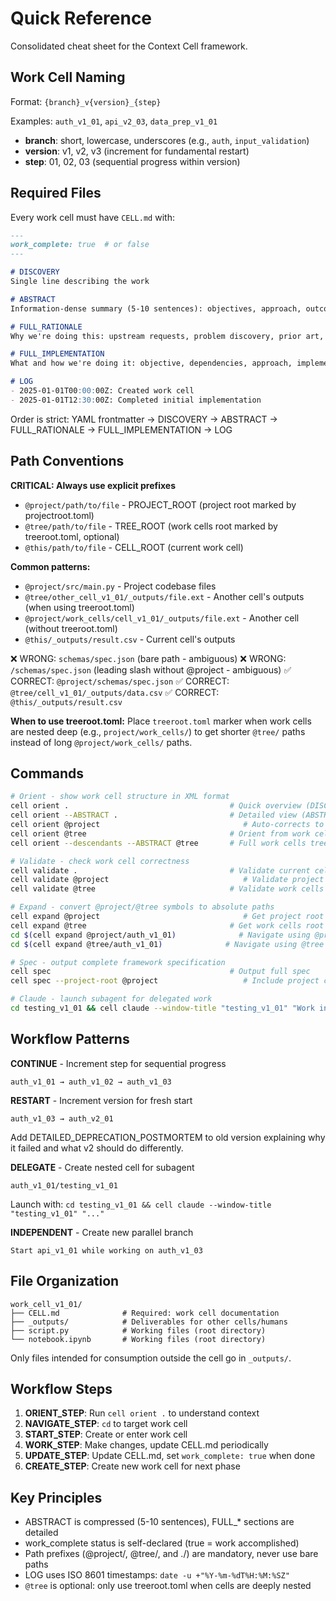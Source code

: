 # Quick Reference

Consolidated cheat sheet for the Context Cell framework.

## Work Cell Naming

Format: `{branch}_v{version}_{step}`

Examples: `auth_v1_01`, `api_v2_03`, `data_prep_v1_01`

- **branch**: short, lowercase, underscores (e.g., `auth`, `input_validation`)
- **version**: v1, v2, v3 (increment for fundamental restart)
- **step**: 01, 02, 03 (sequential progress within version)

## Required Files

Every work cell must have `CELL.md` with:

```markdown
---
work_complete: true  # or false
---

# DISCOVERY
Single line describing the work

# ABSTRACT
Information-dense summary (5-10 sentences): objectives, approach, outcomes, results, blockers, next steps. Use specific metrics, concrete tech names, references, quantified results.

# FULL_RATIONALE
Why we're doing this: upstream requests, problem discovery, prior art, alternatives considered, strategic decisions.

# FULL_IMPLEMENTATION
What and how we're doing it: objective, dependencies, approach, implementation details, results, outputs, decisions, blockers, next steps.

# LOG
- 2025-01-01T00:00:00Z: Created work cell
- 2025-01-01T12:30:00Z: Completed initial implementation
```

Order is strict: YAML frontmatter → DISCOVERY → ABSTRACT → FULL_RATIONALE → FULL_IMPLEMENTATION → LOG

## Path Conventions

**CRITICAL: Always use explicit prefixes**

- `@project/path/to/file` - PROJECT_ROOT (project root marked by projectroot.toml)
- `@tree/path/to/file` - TREE_ROOT (work cells root marked by treeroot.toml, optional)
- `@this/path/to/file` - CELL_ROOT (current work cell)

**Common patterns:**
- `@project/src/main.py` - Project codebase files
- `@tree/other_cell_v1_01/_outputs/file.ext` - Another cell's outputs (when using treeroot.toml)
- `@project/work_cells/cell_v1_01/_outputs/file.ext` - Another cell (without treeroot.toml)
- `@this/_outputs/result.csv` - Current cell's outputs

❌ WRONG: `schemas/spec.json` (bare path - ambiguous)
❌ WRONG: `/schemas/spec.json` (leading slash without @project - ambiguous)
✅ CORRECT: `@project/schemas/spec.json`
✅ CORRECT: `@tree/cell_v1_01/_outputs/data.csv`
✅ CORRECT: `@this/_outputs/result.csv`

**When to use treeroot.toml:**
Place `treeroot.toml` marker when work cells are nested deep (e.g., `project/work_cells/`) to get shorter `@tree/` paths instead of long `@project/work_cells/` paths.

## Commands

```bash
# Orient - show work cell structure in XML format
cell orient .                                    # Quick overview (DISCOVERY)
cell orient --ABSTRACT .                         # Detailed view (ABSTRACT)
cell orient @project                                # Auto-corrects to @tree (with warning if different)
cell orient @tree                                # Orient from work cells root (explicit)
cell orient --descendants --ABSTRACT @tree       # Full work cells tree

# Validate - check work cell correctness
cell validate .                                  # Validate current cell
cell validate @project                              # Validate project root
cell validate @tree                              # Validate work cells root

# Expand - convert @project/@tree symbols to absolute paths
cell expand @project                                # Get project root path
cell expand @tree                                # Get work cells root path
cd $(cell expand @project/auth_v1_01)              # Navigate using @project
cd $(cell expand @tree/auth_v1_01)              # Navigate using @tree

# Spec - output complete framework specification
cell spec                                        # Output full spec
cell spec --project-root @project                   # Include project context

# Claude - launch subagent for delegated work
cd testing_v1_01 && cell claude --window-title "testing_v1_01" "Work in current cell"
```

## Workflow Patterns

**CONTINUE** - Increment step for sequential progress
```
auth_v1_01 → auth_v1_02 → auth_v1_03
```

**RESTART** - Increment version for fresh start
```
auth_v1_03 → auth_v2_01
```
Add DETAILED_DEPRECATION_POSTMORTEM to old version explaining why it failed and what v2 should do differently.

**DELEGATE** - Create nested cell for subagent
```
auth_v1_01/testing_v1_01
```
Launch with: `cd testing_v1_01 && cell claude --window-title "testing_v1_01" "..."`

**INDEPENDENT** - Create new parallel branch
```
Start api_v1_01 while working on auth_v1_03
```

## File Organization

```
work_cell_v1_01/
├── CELL.md              # Required: work cell documentation
├── _outputs/            # Deliverables for other cells/humans
├── script.py            # Working files (root directory)
└── notebook.ipynb       # Working files (root directory)
```

Only files intended for consumption outside the cell go in `_outputs/`.

## Workflow Steps

1. **ORIENT_STEP**: Run `cell orient .` to understand context
2. **NAVIGATE_STEP**: `cd` to target work cell
3. **START_STEP**: Create or enter work cell
4. **WORK_STEP**: Make changes, update CELL.md periodically
5. **UPDATE_STEP**: Update CELL.md, set `work_complete: true` when done
6. **CREATE_STEP**: Create new work cell for next phase

## Key Principles

- ABSTRACT is compressed (5-10 sentences), FULL_* sections are detailed
- work_complete status is self-declared (true = work accomplished)
- Path prefixes (@project/, @tree/, and ./) are mandatory, never use bare paths
- LOG uses ISO 8601 timestamps: `date -u +"%Y-%m-%dT%H:%M:%SZ"`
- `@tree` is optional: only use treeroot.toml when cells are deeply nested
